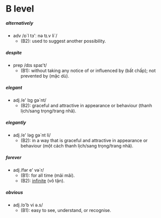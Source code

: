 # B level
##### alternatively
- adv /ɒ\`l tɜ'ː nə tɪ.v li`/
  - (B2): used to suggest another possibility.
##### despite
- prep /dɪs spaɪ't/
  - (B1): without taking any notice of or influenced by (bất chấp); not prevented by (mặc dù).
##### elegant
- adj /e' lɪg ɡə`nt/
  - (B2): graceful and attractive in appearance or behaviour (thanh lịch/sang trọng/trang nhã).
##### elegantly
- adj /e' ləg ɡə`nt li/
  - (B2): in a way that is graceful and attractive in appearance or behaviour (một cách thanh lịch/sang trọng/trang nhã).
##### forever
- adj /fər e' və`r/
  - (B1): for all time (mãi mãi).
  - (B2): [infinite](c.md#infinite) (vô tận).
##### obvious
- adj /ɒ'b vi ə.s/
    - (B1): easy to see, understand, or recognise.
